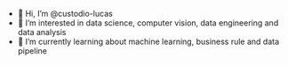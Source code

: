 - 👋 Hi, I’m @custodio-lucas
- 👀 I’m interested in data science, computer vision, data engineering and data analysis
- 🌱 I’m currently learning about machine learning, business rule and data pipeline

